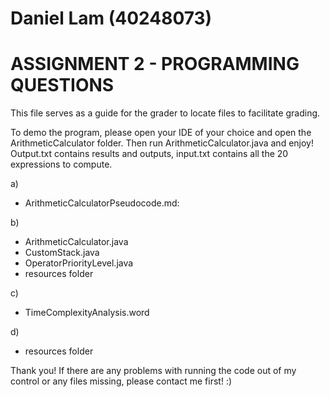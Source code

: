 # Daniel Lam (40248073)
# ASSIGNMENT 2 - PROGRAMMING QUESTIONS

This file serves as a guide for the grader to locate files to facilitate grading.

To demo the program, please open your IDE of your choice and open the ArithmeticCalculator folder. Then run ArithmeticCalculator.java and enjoy!
Output.txt contains results and outputs, input.txt contains all the 20 expressions to compute.

a) 
- ArithmeticCalculatorPseudocode.md:
   
b) 
- ArithmeticCalculator.java
- CustomStack.java
- OperatorPriorityLevel.java
- resources folder

c) 
- TimeComplexityAnalysis.word

d)
- resources folder

Thank you! If there are any problems with running the code out of my control or any files missing, please contact me first! :)